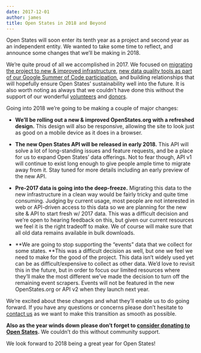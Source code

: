 ```yaml
---
date: 2017-12-01
author: james
title: Open States in 2018 and Beyond
---
```


Open States will soon enter its tenth year as a project and second year as an independent entity. We wanted to take some time to reflect, and announce some changes that we’ll be making in 2018.

We’re quite proud of all we accomplished in 2017. We focused on [migrating the project to new & improved infrastructure](https://blog.openstates.org/march-19-2017-sprint-retrospective-46726954fcdf?source=collection_home---5------6----------------), [new data quality tools as part of our Google Summer of Code participation](https://blog.openstates.org/google-summer-of-code-2017-final-update-cf5c14d80c51?source=collection_home---2------1----------------), and building relationships that will hopefully ensure Open States’ sustainability well into the future. It is also worth noting as always that we couldn’t have done this without the support of our wonderful [volunteers](https://github.com/openstates/openstates/graphs/contributors) and [donors](https://openstates.org/funding/).

Going into 2018 we’re going to be making a couple of major changes:

* **We’ll be rolling out a new & improved OpenStates.org with a refreshed design.** This design will also be responsive, allowing the site to look just as good on a mobile device as it does in a browser.

* **The new Open States API will be released in early 2018.** This API will solve a lot of long-standing issues and feature requests, and be a place for us to expand Open States’ data offerings. Not to fear though, API v1 will continue to exist long enough to give people ample time to migrate away from it. Stay tuned for more details including an early preview of the new API.

* **Pre-2017 data is going into the deep-freeze.** Migrating this data to the new infrastructure in a clean way would be fairly tricky and quite time consuming. Judging by current usage, most people are not interested in web or API-driven access to this data so we are planning for the new site & API to start fresh w/ 2017 data. This was a difficult decision and we’re open to hearing feedback on this, but given our current resources we feel it is the right tradeoff to make. We of course will make sure that all old data remains available in bulk downloads.

* **We are going to stop supporting the “events” data that we collect for some states. **This was a difficult decision as well, but one we feel we need to make for the good of the project. This data isn’t widely used yet can be as difficult/expensive to collect as other data. We’d love to revisit this in the future, but in order to focus our limited resources where they’ll make the most different we’ve made the decision to turn off the remaining event scrapers. Events will not be featured in the new OpenStates.org or API v2 when they launch next year.

We’re excited about these changes and what they’ll enable us to do going forward. If you have any questions or concerns please don’t hesitate to [contact us](mailto:contact@openstates.org) as we want to make this transition as smooth as possible.

**Also as the year winds down please don’t forget to [consider donating to Open States](https://openstates.org/donate/).** We couldn’t do this without community support.

We look forward to 2018 being a great year for Open States!
